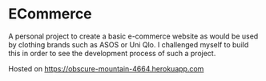 # ECommerce

A personal project to create a basic e-commerce website as would be used by clothing brands such as ASOS or Uni Qlo. I challenged myself to build this in order to see the development process of such a project.

Hosted on https://obscure-mountain-4664.herokuapp.com